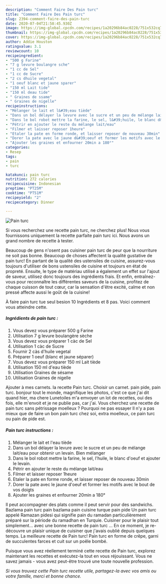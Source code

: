 ```yaml
---
description: "Comment Faire Des Pain turc"
title: "Comment Faire Des Pain turc"
slug: 2394-comment-faire-des-pain-turc
date: 2020-07-04T21:58:45.930Z
image: https://img-global.cpcdn.com/recipes/1a20296b84ac0228/751x532cq70/pain-turc-photo-principale-de-la-recette.jpg
thumbnail: https://img-global.cpcdn.com/recipes/1a20296b84ac0228/751x532cq70/pain-turc-photo-principale-de-la-recette.jpg
cover: https://img-global.cpcdn.com/recipes/1a20296b84ac0228/751x532cq70/pain-turc-photo-principale-de-la-recette.jpg
author: Addie Houston
ratingvalue: 3.1
reviewcount: 10
recipeingredient:
- "500 g Farine"
- "7 g levure boulangre sche"
- "1 cc de Sel"
- "1 cc de Sucre"
- "2 cs dhuile vegetal"
- "1 oeuf blanc et jaune sparer"
- "150 ml Lait tide"
- "150 ml deau tide"
- " Graines de ssame"
- " Graines de nigelle"
recipeinstructions:
- "Mélanger le lait et l&#39;eau tiède"
- "Dans un bol délayer la levure avec le sucre et un peu de mélange lait/eau pour obtenir un levain. Bien mélanger"
- "Dans le bol robot mettre la farine, le sel, l&#39;huile, le blanc d&#39;oeuf et ajouter le levain."
- "Pétrir en ajouter le reste du mélange lait/eau"
- "Filmer et laisser reposer 1heure"
- "Etaler la pate en forme ronde, et laisser reposer de nouveau 30min"
- "Dorer la pate avec le jaune d&#39;oeuf et former les motifs avec le bout de vos doigts"
- "Ajouter les graines et enfourner 20min a 180°"
categories:
- Resep
tags:
- pain
- turc

katakunci: pain turc 
nutrition: 272 calories
recipecuisine: Indonesian
preptime: "PT25M"
cooktime: "PT51M"
recipeyield: "2"
recipecategory: Dinner

---
```



![Pain turc](https://img-global.cpcdn.com/recipes/1a20296b84ac0228/751x532cq70/pain-turc-photo-principale-de-la-recette.jpg)

Si vous recherchez une recette pain turc, ne cherchez plus! Nous vous fournissons uniquement la recette parfaite pain turc ici. Nous avons un grand nombre de recette à tester.

Beaucoup de gens n'osent pas cuisiner pain turc de peur que la nourriture ne soit pas bonne. Beaucoup de choses affectent la qualité gustative de pain turc! En partant de la qualité des ustensiles de cuisine, assurez-vous toujours d'utiliser de bons ustensiles de cuisine et toujours en état de propreté. Ensuite, le type de matériau utilisé a également un effet sur l'ajout de saveur, utilisez donc toujours des ingrédients frais. Et enfin, entraînez-vous pour reconnaître les différentes saveurs de la cuisine, profitez de chaque cuisson de tout cœur, car la sensation d'être excité, calme et non pressé affecte aussi le goût de la cuisine!

<!--inarticleads1-->

À faire pain turc tue seul besion 10 Ingrédients et 8 pas. Voici comment vous atteindre cette.

##### Ingrédients de pain turc :

1. Vous devez vous préparer 500 g Farine
1. Utilisation 7 g levure boulangère sèche
1. Vous devez vous préparer 1 càc de Sel
1. Utilisation 1 càc de Sucre
1. Fournir 2 càs d&#39;huile vegetal
1. Préparer 1 oeuf (blanc et jaune séparer)
1. Vous devez vous préparer 150 ml Lait tiède
1. Utilisation 150 ml d&#39;eau tiède
1. Utilisation  Graines de sésame
1. Utilisation  Graines de nigelle


Ajouter à mes carnets. la recette Pain turc. Choisir un carnet. pain pide, pain turc. bonjour tout le monde, magnifique les photos, c&#39;est ce que j&#39;ai dit quand hier, ma chere Lunetoiles m&#39;a emvoyer un lot de recettes, oui des fois, elle m&#39;envoit et je ne publie pas, car j&#39;ai. Vous cherchez une recette de pain turc sans pétrissage moelleux ? Pourquoi ne pas essayer ll n&#39;y a pas mieux que de faire un bon pain turc chez soi, extra moelleux, ce pain turc ou pain de pide est. 

<!--inarticleads2-->

##### Pain turc instructions :

1. Mélanger le lait et l&#39;eau tiède
1. Dans un bol délayer la levure avec le sucre et un peu de mélange lait/eau pour obtenir un levain. Bien mélanger
1. Dans le bol robot mettre la farine, le sel, l&#39;huile, le blanc d&#39;oeuf et ajouter le levain.
1. Pétrir en ajouter le reste du mélange lait/eau
1. Filmer et laisser reposer 1heure
1. Etaler la pate en forme ronde, et laisser reposer de nouveau 30min
1. Dorer la pate avec le jaune d&#39;oeuf et former les motifs avec le bout de vos doigts
1. Ajouter les graines et enfourner 20min a 180°


Il peut accompagner des plats comme il peut servir pour des sandwichs. Bazlama pain turc pain bazlama pain cuisine turque pain pide Un pain turc appelé Ramazan pidesi qui signifie pain du ramadan particulièrement préparé sur la période du ramadhan en Turquie. Cuisiner pour le plaisir tout simplement… avec une bonne recette de pain turc … En ce moment, je re-découvre un plaisir unique de cuisiner que j&#39;avais oublié depuis quelques temps. La meilleure recette de Pain turc! Pain turc en forme de crêpe, garni de succulentes farces et cuit sur un poêle bombé. 

<!--inarticleads1-->

<p>
Puisque vous avez réellement terminé cette recette de Pain turc, explorez maintenant les recettes et exécutez-la tout en vous réjouissant. Vous ne savez jamais - vous avez peut-être trouvé une toute nouvelle profession.
</p>

<p>
<i>Si vous trouvez cette Pain turc recette utile, partagez-la avec vos amis ou votre famille, merci et bonne chance.</i>
</p>
